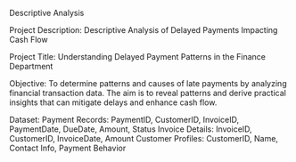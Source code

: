Descriptive Analysis 

Project Description: Descriptive Analysis of Delayed Payments Impacting Cash Flow

Project Title: Understanding Delayed Payment Patterns in the Finance Department

Objective: To determine patterns and causes of late payments by analyzing financial transaction data. The aim is to reveal patterns and derive practical insights that can mitigate delays and enhance cash flow.

Dataset: 
Payment Records: PaymentID, CustomerID, InvoiceID, PaymentDate, DueDate, Amount, Status
Invoice Details: InvoiceID, CustomerID, InvoiceDate, Amount
Customer Profiles: CustomerID, Name, Contact Info, Payment Behavior
